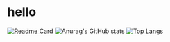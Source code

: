 # hello

[![Readme Card](https://github-readme-stats.vercel.app/api/pin/?username=54linxiu&repo=q-blog&theme=radical)](https://github.com/54linxiu/q-blog)
![Anurag's GitHub stats](https://github-readme-stats.vercel.app/api?username=54linxiu&show_icons=true&theme=radical)
[![Top Langs](https://github-readme-stats.vercel.app/api/top-langs/?username=54linxiu&langs_count=8&theme=radical)](https://github.com/54linxiu/q-blog)
